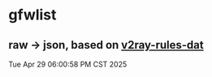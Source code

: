# gfwlist
## raw -> json, based on [v2ray-rules-dat](https://github.com/Loyalsoldier/v2ray-rules-dat)
Tue Apr 29 06:00:58 PM CST 2025

